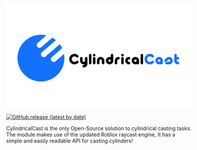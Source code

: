 <!-- Project Link References -->

[latest release]: https://github.com/IdleBrickRBLX/CylindricalCast/releases/latest
[library url]: https://www.roblox.com/library/5023525481
[docs]: https://csqrl.github.io/BasicState

<!-- Images -->

[shield gh release]: https://img.shields.io/github/v/release/IdleBrickRBLX/CylindricalCast?label=latest+release&style=flat

[splash]: .github/Assets/cylindrical_splash.png

[![CylindricalCast][splash]][docs]

[![GitHub release (latest by date)][shield gh release]][latest release]

CylindricalCast is the only Open-Source solution to cylindrical casting tasks. The module makes use of the updated Roblox raycast engine, It has a simple and easily readable API for casting cylinders!
